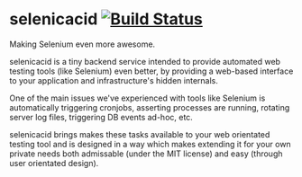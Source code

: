 # selenicacid  [![Build Status](https://travis-ci.org/wallyhall/selenicacid.svg?branch=master)](https://travis-ci.org/wallyhall/selenicacid)  

Making Selenium even more awesome.

selenicacid is a tiny backend service intended to provide automated web testing tools (like Selenium) even better, by providing a web-based interface to your application and infrastructure's hidden internals.

One of the main issues we've experienced with tools like Selenium is automatically triggering cronjobs, asserting processes are running, rotating server log files, triggering DB events ad-hoc, etc.

selenicacid brings makes these tasks available to your web orientated testing tool and is designed in a way which makes extending it for your own private needs both admissable (under the MIT license) and easy (through user orientated design).
